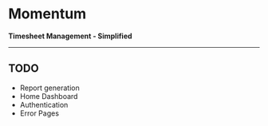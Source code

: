 # Momentum

**Timesheet Management - Simplified**

---

## TODO

- Report generation
- Home Dashboard
- Authentication
- Error Pages
